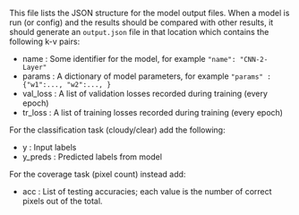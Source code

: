 This file lists the JSON structure for the model output files. When a model is run (or config) and the results should be compared with other results, it should generate an `output.json` file in that location which contains the following k-v pairs:

- name : Some identifier for the model, for example `"name": "CNN-2-Layer"`
- params : A dictionary of model parameters, for example `"params" : {"w1":..., "w2":..., }`
- val_loss : A list of validation losses recorded during training (every epoch)
- tr_loss : A list of training losses recorded during training (every epoch)

For the classification task (cloudy/clear) add the following:
- y : Input labels
- y_preds : Predicted labels from model

For the coverage task (pixel count) instead add:
- acc : List of testing accuracies; each value is the number of correct pixels out of the total.